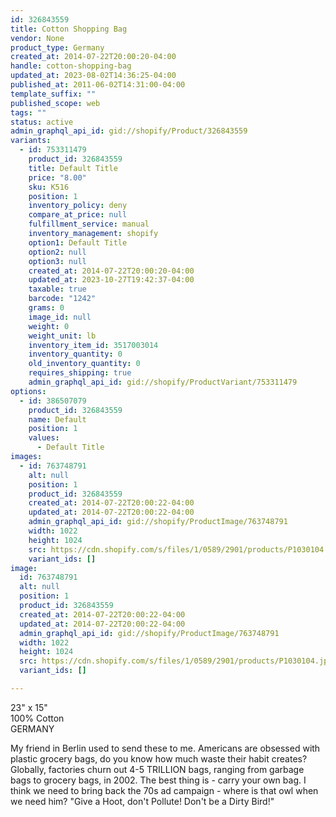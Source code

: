 ```yaml
---
id: 326843559
title: Cotton Shopping Bag
vendor: None
product_type: Germany
created_at: 2014-07-22T20:00:20-04:00
handle: cotton-shopping-bag
updated_at: 2023-08-02T14:36:25-04:00
published_at: 2011-06-02T14:31:00-04:00
template_suffix: ""
published_scope: web
tags: ""
status: active
admin_graphql_api_id: gid://shopify/Product/326843559
variants:
  - id: 753311479
    product_id: 326843559
    title: Default Title
    price: "8.00"
    sku: K516
    position: 1
    inventory_policy: deny
    compare_at_price: null
    fulfillment_service: manual
    inventory_management: shopify
    option1: Default Title
    option2: null
    option3: null
    created_at: 2014-07-22T20:00:20-04:00
    updated_at: 2023-10-27T19:42:37-04:00
    taxable: true
    barcode: "1242"
    grams: 0
    image_id: null
    weight: 0
    weight_unit: lb
    inventory_item_id: 3517003014
    inventory_quantity: 0
    old_inventory_quantity: 0
    requires_shipping: true
    admin_graphql_api_id: gid://shopify/ProductVariant/753311479
options:
  - id: 386507079
    product_id: 326843559
    name: Default
    position: 1
    values:
      - Default Title
images:
  - id: 763748791
    alt: null
    position: 1
    product_id: 326843559
    created_at: 2014-07-22T20:00:22-04:00
    updated_at: 2014-07-22T20:00:22-04:00
    admin_graphql_api_id: gid://shopify/ProductImage/763748791
    width: 1022
    height: 1024
    src: https://cdn.shopify.com/s/files/1/0589/2901/products/P1030104.jpeg?v=1406073622
    variant_ids: []
image:
  id: 763748791
  alt: null
  position: 1
  product_id: 326843559
  created_at: 2014-07-22T20:00:22-04:00
  updated_at: 2014-07-22T20:00:22-04:00
  admin_graphql_api_id: gid://shopify/ProductImage/763748791
  width: 1022
  height: 1024
  src: https://cdn.shopify.com/s/files/1/0589/2901/products/P1030104.jpeg?v=1406073622
  variant_ids: []

---
```


23" x 15"  
100% Cotton  
GERMANY

My friend in Berlin used to send these to me. Americans are obsessed with plastic grocery bags, do you know how much waste their habit creates? Globally, factories churn out 4-5 TRILLION bags, ranging from garbage bags to grocery bags, in 2002. The best thing is - carry your own bag. I think we need to bring back the 70s ad campaign - where is that owl when we need him? "Give a Hoot, don't Pollute! Don't be a Dirty Bird!"